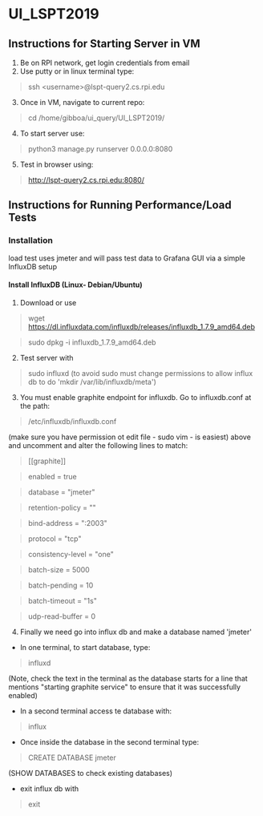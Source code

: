 # UI_LSPT2019   

## Instructions for Starting Server in VM

1. Be on RPI network, get login credentials from email
2. Use putty or in linux terminal type:
> ssh \<username\>@lspt-query2.cs.rpi.edu
3. Once in VM, navigate to current repo: 
> cd /home/gibboa/ui_query/UI_LSPT2019/
4. To start server use:
> python3 manage.py runserver 0.0.0.0:8080
5. Test in browser using: 
> http://lspt-query2.cs.rpi.edu:8080/

## Instructions for Running Performance/Load Tests

### Installation

load test uses jmeter and will pass test data to Grafana GUI via a simple InfluxDB setup

#### Install InfluxDB (Linux- Debian/Ubuntu)

1. Download or use
> wget https://dl.influxdata.com/influxdb/releases/influxdb_1.7.9_amd64.deb

> sudo dpkg -i influxdb_1.7.9_amd64.deb
2. Test server with 
> sudo influxd
(to avoid sudo must change permissions to allow influx db to do 'mkdir /var/lib/influxdb/meta')
3. You must enable graphite endpoint for influxdb. Go to influxdb.conf at the path:
> /etc/influxdb/influxdb.conf

(make sure you have permission ot edit file - sudo vim - is easiest)
above and uncomment and alter the following lines to match:

> [[graphite]]

> enabled = true

> database = "jmeter"

> retention-policy = ""

> bind-address = ":2003"

> protocol = "tcp"

> consistency-level = "one"

> batch-size = 5000

> batch-pending = 10

> batch-timeout = "1s" 

> udp-read-buffer = 0

4. Finally we need go into influx db and make a database named 'jmeter'

* In one terminal, to start database, type:

> influxd 

(Note, check the text in the terminal as the database starts for a line that mentions "starting graphite service" to ensure that it was successfully enabled)

* In a second terminal access te database with:

> influx

* Once inside the database in the second terminal type:

> CREATE DATABASE jmeter

(SHOW DATABASES to check existing databases)

* exit influx db with

> exit


